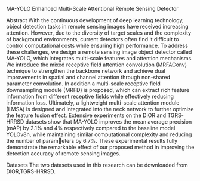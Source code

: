 MA-YOLO
Enhanced Multi-Scale Attentional Remote Sensing Detector

Abstract
With the continuous development of deep learning technology, object detection tasks in remote sensing images have received increasing attention. However, due to the diversity of target scales and the complexity of background environments, current detectors often find it difficult to control computational costs while ensuring high performance. To address these challenges, we design a remote sensing image object detector called MA-YOLO, which integrates multi-scale features and attention mechanisms. We introduce the mixed receptive field attention convolution (MRFAConv) technique to strengthen the backbone network and achieve dual improvements in spatial and channel attention through non-shared parameter convolution. In addition a multi-scale receptive field downsampling module (MRFD) is proposed, which can extract rich feature information from different receptive fields while effectively reducing information loss. Ultimately, a lightweight multi-scale attention module (LMSA) is designed and integrated into the neck network to further optimize the feature fusion effect. Extensive experiments on the DIOR and TGRS-HRRSD datasets show that MA-YOLO improves the mean average precision (mAP) by 2.1% and 4% respectively compared to the baseline model YOLOv8n, while maintaining similar computational complexity and reducing the number of parameters by 6.7%. These experimental results fully demonstrate the remarkable effect of our proposed method in improving the detection accuracy of remote sensing images.

Datasets
The two datasets used in this research can be downloaded from DIOR,TGRS-HRRSD.
